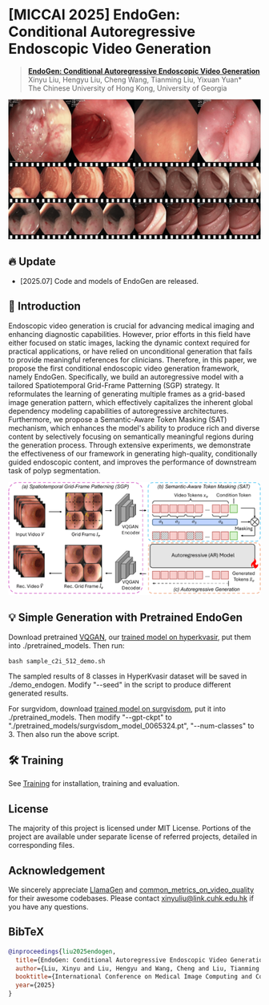 # [MICCAI 2025] EndoGen: Conditional Autoregressive Endoscopic Video Generation


> [**EndoGen: Conditional Autoregressive Endoscopic Video Generation**]()<br>
> Xinyu Liu, Hengyu Liu, Cheng Wang, Tianming Liu, Yixuan Yuan*
> <br>The Chinese University of Hong Kong, University of Georgia<br>
<!-- 
You can find more visualizations on [![project page](https://img.shields.io/badge/Project_page-More_visualizations-green)](https://peizesun.github.io/llamagen/) -->

![teaser](assets/teaser.png)
## 🔥 Update
- [2025.07] Code and models of EndoGen are released.

## 🌿 Introduction

Endoscopic video generation is crucial for advancing medical imaging and enhancing diagnostic capabilities. However, prior efforts in this field have either focused on static images, lacking the dynamic context required for practical applications, or have relied on unconditional generation that fails to provide meaningful references for clinicians. Therefore, in this paper, we propose the first conditional endoscopic video generation framework, namely EndoGen. Specifically, we build an autoregressive model with a tailored Spatiotemporal Grid-Frame Patterning (SGP) strategy. It reformulates the learning of generating multiple frames as a grid-based image generation pattern, which effectively capitalizes the inherent global dependency modeling capabilities of autoregressive architectures. Furthermore, we propose a Semantic-Aware Token Masking (SAT) mechanism, which enhances the model's ability to produce rich and diverse content by selectively focusing on semantically meaningful regions during the generation process. Through extensive experiments, we demonstrate the effectiveness of our framework in generating high-quality, conditionally guided endoscopic content, and improves the performance of downstream task of polyp segmentation.


![introduction](assets/framework.png)

## 💡 Simple Generation with Pretrained EndoGen 

Download pretrained [VQGAN](https://huggingface.co/FoundationVision/LlamaGen/resolve/main/vq_ds16_c2i.pt), our [trained model on hyperkvasir](https://github.com/CUHK-AIM-Group/EndoGen/releases/download/models/hyperkvasir_model_0054236.pt), put them into ./pretrained_models. Then run:
```
bash sample_c2i_512_demo.sh
```
The sampled results of 8 classes in HyperKvasir dataset will be saved in ./demo_endogen. Modify "--seed" in the script to produce different generated results.

For surgvidom, download [trained model on surgvisdom](https://github.com/CUHK-AIM-Group/EndoGen/releases/download/models/surgvisdom_model_0065324.pt), put it into ./pretrained_models. Then modify "--gpt-ckpt" to "./pretrained_models/surgvisdom_model_0065324.pt", "--num-classes" to 3. Then also run the above script.

## 🛠 Training
See [Training](TRAINING.md) for installation, training and evaluation.


## License
The majority of this project is licensed under MIT License. Portions of the project are available under separate license of referred projects, detailed in corresponding files.

## Acknowledgement
We sincerely appreciate [LlamaGen](https://github.com/FoundationVision/LlamaGen) and [common_metrics_on_video_quality](https://github.com/JunyaoHu/common_metrics_on_video_quality) for their awesome codebases. Please contact [xinyuliu@link.cuhk.edu.hk](xinyuliu@link.cuhk.edu.hk) if you have any questions.


## BibTeX
```bibtex
@inproceedings{liu2025endogen,
  title={EndoGen: Conditional Autoregressive Endoscopic Video Generation},
  author={Liu, Xinyu and Liu, Hengyu and Wang, Cheng and Liu, Tianming and Yuan, Yixuan},
  booktitle={International Conference on Medical Image Computing and Computer-Assisted Intervention},
  year={2025}
}
```
